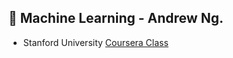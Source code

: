 ## :parrot: Machine Learning - Andrew Ng. 

* Stanford University [Coursera Class](https://www.coursera.org/learn/machine-learning/home/welcome) 